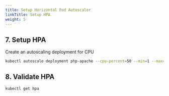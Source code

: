 ```yaml
---
title: Setup Horizontal Pod Autoscaler
linkTitle: Setup HPA
weight: 5
---
```


## 7. Setup HPA

Create an autoscaling deployment for CPU

``` bash
kubectl autoscale deployment php-apache --cpu-percent=50 --min=1 --max=4
```

## 8. Validate HPA

``` bash
kubectl get hpa
```
